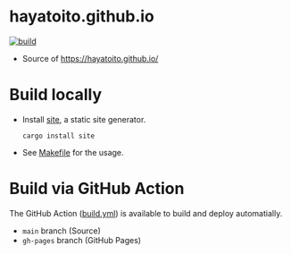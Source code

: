 # hayatoito.github.io

[![build](https://github.com/hayatoito/hayatoito.github.io/workflows/build/badge.svg)](https://github.com/hayatoito/hayatoito.github.io/actions)

- Source of https://hayatoito.github.io/

# Build locally

- Install [site](https://crates.io/crates/site), a static site generator.

  `cargo install site`

- See [Makefile](./Makefile) for the usage.

# Build via GitHub Action

The GitHub Action ([build.yml](./.github/workflows/build.yml)) is available to
build and deploy automatially.

- `main` branch (Source)
- `gh-pages` branch (GitHub Pages)
